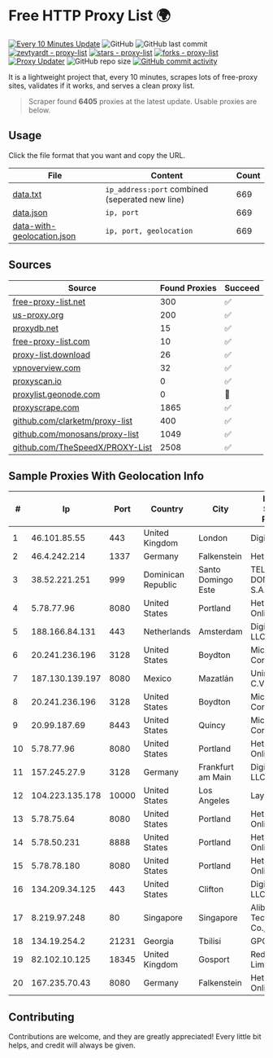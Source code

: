 
# Free HTTP Proxy List 🌍

[![Every 10 Minutes Update](https://github.com/mertguvencli/http-proxy-list/actions/workflows/main.yml/badge.svg?branch=main)](https://github.com/mertguvencli/http-proxy-list/actions/workflows/main.yml)
![GitHub](https://img.shields.io/github/license/mertguvencli/http-proxy-list)
![GitHub last commit](https://img.shields.io/github/last-commit/mertguvencli/http-proxy-list)
[![zevtyardt - proxy-list](https://img.shields.io/static/v1?label=zevtyardt&message=proxy-list&color=blue&logo=github)](https://github.com/zevtyardt/proxy-list "Go to GitHub repo")
[![stars - proxy-list](https://img.shields.io/github/stars/zevtyardt/proxy-list?style=social)](https://github.com/zevtyardt/proxy-list)
[![forks - proxy-list](https://img.shields.io/github/forks/zevtyardt/proxy-list?style=social)](https://github.com/zevtyardt/proxy-list)
[![Proxy Updater](https://github.com/zevtyardt/proxy-list/workflows/Proxy%20Updater/badge.svg)](https://github.com/zevtyardt/proxy-list/actions?query=workflow:"Proxy+Updater")
![GitHub repo size](https://img.shields.io/github/repo-size/zevtyardt/proxy-list)
[![GitHub commit activity](https://img.shields.io/github/commit-activity/m/zevtyardt/proxy-list?logo=commits)](https://github.com/zevtyardt/proxy-list/commits/main)

It is a lightweight project that, every 10 minutes, scrapes lots of free-proxy sites, validates if it works, and serves a clean proxy list.

> Scraper found **6405** proxies at the latest update. Usable proxies are below.

## Usage

Click the file format that you want and copy the URL.

|File|Content|Count|
|----|-------|-----|
|[data.txt](https://raw.githubusercontent.com/mertguvencli/http-proxy-list/main/proxy-list/data.txt)|`ip_address:port` combined (seperated new line)|669|
|[data.json](https://raw.githubusercontent.com/mertguvencli/http-proxy-list/main/proxy-list/data.json)|`ip, port`|669|
|[data-with-geolocation.json](https://raw.githubusercontent.com/mertguvencli/http-proxy-list/main/proxy-list/data-with-geolocation.json)|`ip, port, geolocation`|669|

## Sources

|Source|Found Proxies|Succeed|
|------|-------------|-------|
|[free-proxy-list.net](https://free-proxy-list.net)|300|✅|
|[us-proxy.org](https://www.us-proxy.org)|200|✅|
|[proxydb.net](http://proxydb.net)|15|✅|
|[free-proxy-list.com](https://free-proxy-list.com/?page=&port=&type%5B%5D=http&type%5B%5D=https&up_time=0&search=Search)|10|✅|
|[proxy-list.download](https://www.proxy-list.download/HTTP)|26|✅|
|[vpnoverview.com](https://vpnoverview.com/privacy/anonymous-browsing/free-proxy-servers)|32|✅|
|[proxyscan.io](https://www.proxyscan.io)|0|✅|
|[proxylist.geonode.com](https://proxylist.geonode.com/api/proxy-list?limit=300&page=1&sort_by=lastChecked&sort_type=desc&protocols=http,https)|0|🚫|
|[proxyscrape.com](https://api.proxyscrape.com/v2/?request=displayproxies&protocol=http&timeout=10000&country=all&ssl=all&anonymity=all)|1865|✅|
|[github.com/clarketm/proxy-list](https://raw.githubusercontent.com/clarketm/proxy-list/master/proxy-list-raw.txt)|400|✅|
|[github.com/monosans/proxy-list](https://raw.githubusercontent.com/monosans/proxy-list/main/proxies/http.txt)|1049|✅|
|[github.com/TheSpeedX/PROXY-List](https://raw.githubusercontent.com/TheSpeedX/PROXY-List/master/http.txt)|2508|✅|


## Sample Proxies With Geolocation Info

|#|Ip|Port|Country|City|Internet Service Provider|
|-|--|----|-------|----|-------------------------|
|1|46.101.85.55|443|United Kingdom|London|DigitalOcean|
|2|46.4.242.214|1337|Germany|Falkenstein|Hetzner|
|3|38.52.221.251|999|Dominican Republic|Santo Domingo Este|TELECABLE DOMINICANO, S.A.|
|4|5.78.77.96|8080|United States|Portland|Hetzner Online GmbH|
|5|188.166.84.131|443|Netherlands|Amsterdam|DigitalOcean, LLC|
|6|20.241.236.196|3128|United States|Boydton|Microsoft Corporation|
|7|187.130.139.197|8080|Mexico|Mazatlán|Uninet S.A. de C.V.|
|8|20.241.236.196|3128|United States|Boydton|Microsoft Corporation|
|9|20.99.187.69|8443|United States|Quincy|Microsoft Corporation|
|10|5.78.77.96|8080|United States|Portland|Hetzner Online GmbH|
|11|157.245.27.9|3128|Germany|Frankfurt am Main|DigitalOcean, LLC|
|12|104.223.135.178|10000|United States|Los Angeles|LayerHost|
|13|5.78.75.64|8080|United States|Portland|Hetzner Online GmbH|
|14|5.78.50.231|8888|United States|Portland|Hetzner Online GmbH|
|15|5.78.78.180|8080|United States|Portland|Hetzner Online GmbH|
|16|134.209.34.125|443|United States|Clifton|DigitalOcean, LLC|
|17|8.219.97.248|80|Singapore|Singapore|Alibaba (US) Technology Co., Ltd.|
|18|134.19.254.2|21231|Georgia|Tbilisi|GPON|
|19|82.102.10.125|18345|United Kingdom|Gosport|Redstation Limited|
|20|167.235.70.43|8080|Germany|Falkenstein|Hetzner Online GmbH|



## Contributing

Contributions are welcome, and they are greatly appreciated! Every
little bit helps, and credit will always be given.

